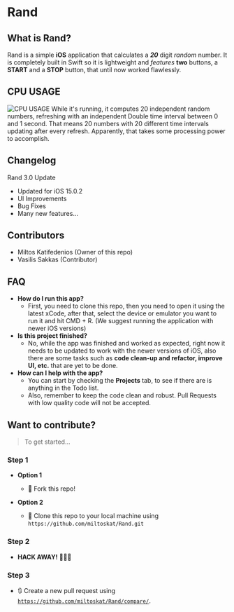# Rand

## What is Rand?
Rand is a simple **iOS** application that calculates a ***20*** digit *random* number. It is completely built in Swift so it is lightweight and *features* **two** buttons, a **START** and a **STOP** button, that until now worked flawlessly.

## CPU USAGE

![CPU USAGE](https://miltoskat.github.io/Rand/Images/cpuUsage.png)
While it's running, it computes 20 independent random numbers, refreshing with an independent Double time interval between 0 and 1 second. That means 20 numbers with 20 different time intervals updating after every refresh.
Apparently, that takes some processing power to accomplish.

## Changelog
Rand 3.0 Update
* Updated for iOS 15.0.2
* UI Improvements
* Bug Fixes
* Many new features...

## Contributors
* Miltos Katifedenios (Owner of this repo)
* Vasilis Sakkas (Contributor)

## FAQ

- **How do I run this app?**
    - First, you need to clone this repo, then you need to open it using the latest xCode, after that, select the device or emulator you want to run it and hit CMD + R. (We suggest running the application with newer iOS versions)
- **Is this project finished?**
    - No, while the app was finished and worked as expected, right now it needs to be updated to work with the newer versions of iOS, also there are some tasks such as **code clean-up and refactor, improve UI, etc.** that are yet to be done. 
- **How can I help with the app?**
    - You can start by checking the **Projects** tab, to  see if there are is anything in the Todo list.
    - Also, remember to keep the code clean and robust. Pull Requests with low quality code will not be accepted.

## Want to contribute?

> To get started...

### Step 1

- **Option 1**
    - 🍴 Fork this repo!

- **Option 2** 
    - 👯 Clone this repo to your local machine using `https://github.com/miltoskat/Rand.git`

### Step 2

- **HACK AWAY!** 🔨🔨🔨

### Step 3

- 🔃 Create a new pull request using <a href="https://github.com/miltoskat/Rand/compare/" target="_blank">`https://github.com/miltoskat/Rand/compare/`</a>.
